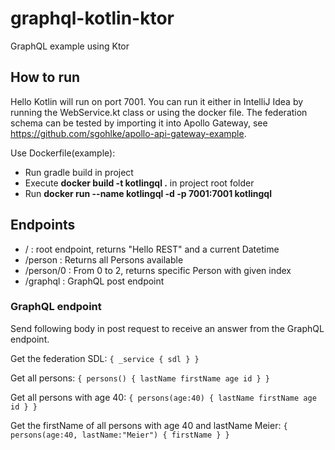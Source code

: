 # graphql-kotlin-ktor
GraphQL example using Ktor

## How to run
Hello Kotlin will run on port 7001. You can run it either in IntelliJ Idea by running the WebService.kt class or using the docker file.
The federation schema can be tested by importing it into Apollo Gateway, see https://github.com/sgohlke/apollo-api-gateway-example.

Use Dockerfile(example):
- Run gradle build in project
- Execute **docker build -t kotlingql .** in project root folder
- Run **docker run --name kotlingql -d -p 7001:7001 kotlingql**

## Endpoints
- / : root endpoint, returns "Hello REST" and a current Datetime
- /person : Returns all Persons available
- /person/0 : From 0 to 2, returns specific Person with given index 
- /graphql : GraphQL post endpoint

### GraphQL endpoint

Send following body in post request to receive an answer from the GraphQL endpoint.

Get the federation SDL:
`{ _service { sdl } }`

Get all persons:
`{
   persons() {
       lastName
       firstName
       age
       id
     }
   }`
   
Get all persons with age 40:
`{
   persons(age:40) {
       lastName
       firstName
       age
       id
     }
   }`
   
Get the firstName of all persons with age 40 and lastName Meier:
   `{
      persons(age:40, lastName:"Meier") {
          firstName
        }
      }`